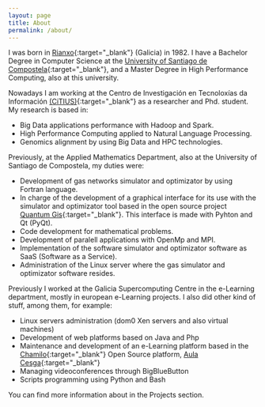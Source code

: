 ```yaml
---
layout: page
title: About
permalink: /about/
---
```


I was born in <i class="fa fa-map-marker" aria-hidden="true"></i>[Rianxo](https://goo.gl/maps/yiDcWZsRNyv){:target="_blank"} (Galicia) in 1982. I have a Bachelor Degree in Computer Science at the [University of Santiago de Compostela](http://www.usc.es){:target="_blank"}, and a Master Degree in High Performance Computing, also at this university.

Nowadays I am working at the Centro de Investigación en Tecnoloxías da Información [(CiTIUS)](http://citius.usc.es){:target="_blank"} as a researcher and Phd. student. My research is based in:

* Big Data applications performance with Hadoop and Spark.
* High Performance Computing applied to Natural Language Processing.
* Genomics alignment by using Big Data and HPC technologies.

Previously, at the Applied Mathematics Department, also at the University of Santiago de Compostela, my duties were:

* Development of gas networks simulator and optimizator by using Fortran language.
* In charge of the development of a graphical interface for its use with the simulator and optimizator tool based in the open source project [Quantum Gis](http://www.qgis.org){:target="_blank"}. This interface is made with Pyhton and Qt (PyQt).
* Code development for mathematical problems.
* Development of paralell applications with OpenMp and MPI.
* Implementation of the software simulator and optimizator software as SaaS (Software as a Service).
* Administration of the Linux server where the gas simulator and optimizator software resides.

Previously I worked at the Galicia Supercomputing Centre in the e-Learning department, mostly in european e-Learning projects. I also did other kind of stuff, among them, for example:

* Linux servers administration (dom0 Xen servers and also virtual machines)
* Development of web platforms based on Java and Php
* Maintenance and development of an e-Learning platform based in the [Chamilo](https://chamilo.org/chamilo-lms/){:target="_blank"} Open Source platform, [Aula Cesga](https://aula.cesga.es){:target="_blank"}
* Managing videoconferences through BigBlueButton
* Scripts programming using Python and Bash

You can find more information about in the Projects section.

